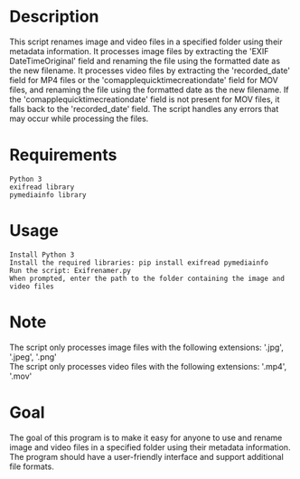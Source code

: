 # Description

This script renames image and video files in a specified folder using their metadata information. It processes image files by extracting the 'EXIF DateTimeOriginal' field and renaming the file using the formatted date as the new filename. It processes video files by extracting the 'recorded_date' field for MP4 files or the 'comapplequicktimecreationdate' field for MOV files, and renaming the file using the formatted date as the new filename. If the 'comapplequicktimecreationdate' field is not present for MOV files, it falls back to the 'recorded_date' field. The script handles any errors that may occur while processing the files.

# Requirements

    Python 3
    exifread library
    pymediainfo library

# Usage

    Install Python 3
    Install the required libraries: pip install exifread pymediainfo
    Run the script: Exifrenamer.py
    When prompted, enter the path to the folder containing the image and video files

# Note

The script only processes image files with the following extensions: '.jpg', '.jpeg', '.png'        
The script only processes video files with the following extensions: '.mp4', '.mov'

# Goal

The goal of this program is to make it easy for anyone to use and rename image and video files in a specified folder using their metadata information. The program should have a user-friendly interface and support additional file formats.
